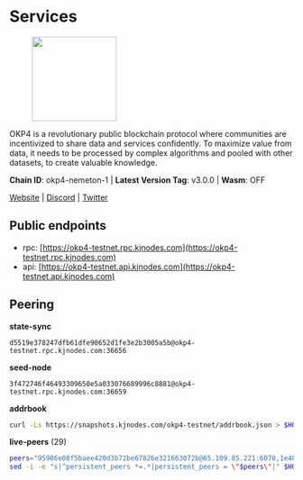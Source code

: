 # Services

<figure><img src="https://raw.githubusercontent.com/kj89/testnet_manuals/main/pingpub/logos/okp4.png" width="150" alt=""><figcaption></figcaption></figure>

OKP4 is a revolutionary public blockchain protocol where communities are incentivized to  share data and services confidently. To maximize value from data, it needs to be processed  by complex algorithms and pooled with other datasets, to create valuable knowledge.

**Chain ID**: okp4-nemeton-1 | **Latest Version Tag**: v3.0.0 | **Wasm**: OFF

[Website](https://okp4.network) | [Discord](https://discord.gg/okp4) | [Twitter](https://twitter.com/OKP4_Protocol)


## Public endpoints

* rpc: [https://okp4-testnet.rpc.kjnodes.com](https://okp4-testnet.rpc.kjnodes.com)
* api: [https://okp4-testnet.api.kjnodes.com](https://okp4-testnet.api.kjnodes.com)

## Peering

**state-sync**

```text
d5519e378247dfb61dfe90652d1fe3e2b3005a5b@okp4-testnet.rpc.kjnodes.com:36656
```

**seed-node**

```text
3f472746f46493309650e5a033076689996c8881@okp4-testnet.rpc.kjnodes.com:36659
```

**addrbook**
```bash
curl -Ls https://snapshots.kjnodes.com/okp4-testnet/addrbook.json > $HOME/.okp4d/config/addrbook.json
```

**live-peers** (29)
```bash
peers="95986e08f5baee420d3b72be67826e321663072b@65.109.85.221:6070,1e48c09a0f78070e90ed49b2e3d59f8fdc188e74@162.55.234.70:55156,d5519e378247dfb61dfe90652d1fe3e2b3005a5b@65.109.68.190:36656,b2c6835ab2300785ca3bdc0e045d8861504a9ff4@185.194.219.96:26656,9d1482bc31fb4578a5c7f7f65c4e0aaf2dfc2336@213.239.215.77:36656,ba469aac96159dbb49844406423180618d267007@65.108.120.21:26113,8a7605d8ae4338de5b7a0d5c70244ce05e377630@85.10.200.221:26656,8cdeb85dada114c959c36bb59ce258c65ae3a09c@88.198.242.163:36656,b0b56d944cf1cc569a1e77e0923e075bad94d755@141.95.145.41:28656,d1a0ff9bd7ea1ebd06bc7158f3523f5e557328be@163.172.131.169:26656,5c2a752c9b1952dbed075c56c600c3a79b58c395@95.214.55.232:26996,854cc8b83a48ba4394c1940b57d0f42ec013e033@38.242.251.204:26656,2f6d5a319ebee0201dff4a0e3b7526d0863a4d32@65.109.85.225:6070,b7e01ffbe25214f24bb42f0e805d02940a7224df@194.163.172.115:17656,fa04503a35476204861f06b75be4839562205527@65.109.85.226:6070,2bfd405e8f0f176428e2127f98b5ec53164ae1f0@142.132.149.118:26656,be9841ace1d71a4c7681918ee39f5e00d8e96a82@213.239.216.252:36656,307fb25cd6998d0d5bd1d947571f6043c6bb4069@65.109.31.114:2280,ebc272824924ea1a27ea3183dd0b9ba713494f83@95.214.55.198:26996,66a75c374c274733bfa3050277cdb43db3fcee56@147.182.229.52:26656,2c6b5af41689145abb85f95cb49131ae9e193142@217.13.223.167:61356,f17338ec41b1b68b07063984feb407d9038cf78b@65.108.142.47:26616,74349a1cb9479b291866debe2042de8a2e88b850@65.108.233.109:17656,42b1ed3a559cbc09278d360dfccf64866a780104@65.109.27.156:29656,d4305fcb7b20dc96481a6ae6ae84f281f3413a4e@65.109.37.58:13656,d132ad0c5b2afd0eab2d87351eeda46dc9d69312@46.228.205.200:26656,fff0a8c202befd9459ff93783a0e7756da305fe3@38.242.150.63:16656,5ed1edac2d35c91577b34f6002c85927027058b9@95.217.202.49:30656,ade4d8bc8cbe014af6ebdf3cb7b1e9ad36f412c0@176.9.82.221:17656"
sed -i -e "s|^persistent_peers *=.*|persistent_peers = \"$peers\"|" $HOME/.okp4d/config/config.toml
```

